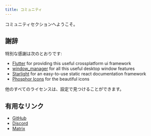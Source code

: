 ```yaml
---
title: コミュニティ
---
```


コミュニティセクションへようこそ。

## 謝辞

特別な感謝は次のとおりです:

- [Flutter](https://github.com/flutter/flutter) for providing this useful crossplatform ui framework
- [window_manager](https://github.com/leanflutter/window_manager) for all this useful desktop window features
- [Starlight](https://github.com/withastro/starlight) for an easy-to-use static react documentation framework
- [Phosphor Icons](https://phosphoricons.com/) for the beautiful icons

他のすべてのライセンスは、設定で見つけることができます。

## 有用なリンク

- [GitHub](https://github.com/LinwoodDev/Butterfly)
- [Discord](https://go.linwood.dev/discord)
- [Matrix](https://go.linwood.dev/matrix)
